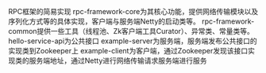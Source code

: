RPC框架的简易实现
rpc-framework-core为其核心功能，提供网络传输模块以及序列化方式等的具体实现，客户端与服务端Netty的启动类等。
rpc-framework-common提供一些工具（线程池、Zk客户端工具Curator）、异常类、常量类等。
hello-service-api为公共接口
example-server为服务端，服务端发布公共接口的实现类到Zookeeper上
example-client为客户端，通过Zookeeper发现该接口实现类的服务端地址，通过Netty进行网络传输请求服务端进行服务